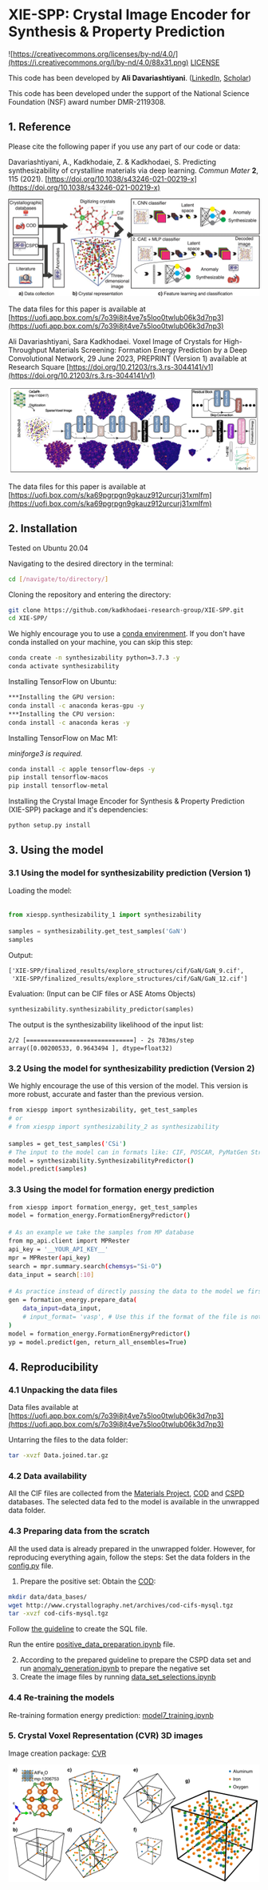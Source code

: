 # XIE-SPP: Crystal Image Encoder for Synthesis & Property Prediction

![https://creativecommons.org/licenses/by-nd/4.0/](https://i.creativecommons.org/l/by-nd/4.0/88x31.png)
[LICENSE](https://creativecommons.org/licenses/by-nd/4.0/)

This code has been developed by **Ali Davariashtiyani**. ([LinkedIn](https://www.linkedin.com/in/davari-ali/), [Scholar](https://scholar.google.com/citations?user=4_t-DZYAAAAJ&hl=en))

This code has been developed under the support of the National Science Foundation (NSF) award number DMR-2119308.

## 1. Reference

Please cite the following paper if you use any part of our code or data: 

Davariashtiyani, A., Kadkhodaie, Z. & Kadkhodaei, S. Predicting synthesizability of crystalline materials via deep learning. *Commun Mater* **2**, 115 (2021). [https://doi.org/10.1038/s43246-021-00219-x](https://doi.org/10.1038/s43246-021-00219-x)

![Synthesizability overall framework](img/SYN_overall.jpeg)

The data files for this paper is available at [https://uofi.app.box.com/s/7o39i8jt4ve7s5loo0twlub06k3d7np3](https://uofi.app.box.com/s/7o39i8jt4ve7s5loo0twlub06k3d7np3)


Ali Davariashtiyani, Sara Kadkhodaei. Voxel Image of Crystals for High-Throughput Materials Screening: Formation Energy Prediction by a Deep Convolutional Network, 29 June 2023, PREPRINT (Version 1) available at Research Square [https://doi.org/10.21203/rs.3.rs-3044141/v1](https://doi.org/10.21203/rs.3.rs-3044141/v1)

![Formation energy prediction overall framework](img/FE-overall.png)

The data files for this paper is available at [https://uofi.box.com/s/ka69pgrpgn9gkauz912urcurj31xmlfm](https://uofi.box.com/s/ka69pgrpgn9gkauz912urcurj31xmlfm)

## 2. Installation
Tested on Ubuntu 20.04

Navigating to the desired directory in the terminal:
~~~sh
cd [/navigate/to/directory/]
~~~

Cloning the repository and entering the directory:
~~~sh
git clone https://github.com/kadkhodaei-research-group/XIE-SPP.git
cd XIE-SPP/
~~~

We highly encourage you to use a [conda envirenment](https://conda.io/projects/conda/en/latest/user-guide/tasks/manage-environments.html). If you don't have conda installed on your machine, you can skip this step:
~~~sh
conda create -n synthesizability python=3.7.3 -y
conda activate synthesizability
~~~

Installing TensorFlow on Ubuntu:
~~~sh
***Installing the GPU version:
conda install -c anaconda keras-gpu -y
***Installing the CPU version:
conda install -c anaconda keras -y
~~~

Installing TensorFlow on Mac M1:

*miniforge3 is required.*
~~~sh
conda install -c apple tensorflow-deps -y
pip install tensorflow-macos
pip install tensorflow-metal
~~~

Installing the Crystal Image Encoder for Synthesis & Property Prediction (XIE-SPP) package and it's dependencies:
~~~sh
python setup.py install
~~~


## 3. Using the model
### 3.1 Using the model for synthesizability prediction (Version 1)
Loading the model:

~~~python

from xiespp.synthesizability_1 import synthesizability

samples = synthesizability.get_test_samples('GaN')
samples
~~~
Output:
~~~
['XIE-SPP/finalized_results/explore_structures/cif/GaN/GaN_9.cif',
 'XIE-SPP/finalized_results/explore_structures/cif/GaN/GaN_12.cif']
~~~
Evaluation: (Input can be CIF files or ASE Atoms Objects)
~~~python
synthesizability.synthesizability_predictor(samples)
~~~

The output is the synthesizability likelihood of the input list:
~~~
2/2 [==============================] - 2s 783ms/step
array([0.00200533, 0.9643494 ], dtype=float32)
~~~

### 3.2 Using the model for synthesizability prediction (Version 2)
We highly encourage the use of this version of the model. 
This version is more robust, accurate and faster than the previous version.
~~~sh
from xiespp import synthesizability, get_test_samples
# or 
# from xiespp import synthesizability_2 as synthesizability

samples = get_test_samples('CSi')
# The input to the model can in formats like: CIF, POSCAR, PyMatGen Structure, ASE Atoms
model = synthesizability.SynthesizabilityPredictor()
model.predict(samples)
~~~

### 3.3 Using the model for formation energy prediction
~~~sh
from xiespp import formation_energy, get_test_samples
model = formation_energy.FormationEnergyPredictor()

# As an example we take the samples from MP database
from mp_api.client import MPRester
api_key = '__YOUR_API_KEY__'
mpr = MPRester(api_key)
search = mpr.summary.search(chemsys="Si-O")
data_input = search[:10]

# As practice instead of directly passing the data to the model we first generate the Image Generator Object
gen = formation_energy.prepare_data(
    data_input=data_input, 
    # input_format= 'vasp', # Use this if the format of the file is not CIF file
)
model = formation_energy.FormationEnergyPredictor()
yp = model.predict(gen, return_all_ensembles=True)
~~~

## 4. Reproducibility
### 4.1 Unpacking the data files
Data files available at [https://uofi.app.box.com/s/7o39i8jt4ve7s5loo0twlub06k3d7np3](https://uofi.app.box.com/s/7o39i8jt4ve7s5loo0twlub06k3d7np3)

Untarring the files to the data folder:
~~~sh
tar -xvzf Data.joined.tar.gz
~~~
### 4.2 Data availability
All the CIF files are collected from the [Materials Project](https://materialsproject.org/), [COD](http://www.crystallography.net/cod/) and [CSPD](https://github.com/SUNCAT-Center/AtomicStructureGenerator) databases. The selected data fed to the model is available in the unwrapped data folder.

### 4.3 Preparing data from the scratch
All the used data is already prepared in the unwrapped folder. However, for reproducing everything again, follow the steps:
Set the data folders in the [config.py](https://github.com/kadkhodaei-research-group/NN-crystal-synthesizability-predictor/blob/main/config.py) file. 
1. Prepare the positive set:
Obtain the [COD](https://wiki.crystallography.net/howtoobtaincod/):
~~~sh
mkdir data/data_bases/
wget http://www.crystallography.net/archives/cod-cifs-mysql.tgz
tar -xvzf cod-cifs-mysql.tgz
~~~
Follow [the guideline](https://github.com/kadkhodaei-research-group/NN-crystal-synthesizability-predictor/blob/main/positive_data_preparation.ipynb) to create the SQL file. 

Run the entire [positive_data_preparation.ipynb](https://github.com/kadkhodaei-research-group/NN-crystal-synthesizability-predictor/blob/main/positive_data_preparation.ipynb) file.

2. According to the prepared guideline to prepare the CSPD data set and run [anomaly_generation.ipynb](https://github.com/kadkhodaei-research-group/NN-crystal-synthesizability-predictor/blob/main/anomaly_generation.ipynb) to prepare the negative set
3. Create the image files by running [data_set_selections.ipynb](https://github.com/kadkhodaei-research-group/NN-crystal-synthesizability-predictor/blob/main/data_set_selections.ipynb)

### 4.4 Re-training the models
<!-- 1. To re-train the CNN visit: [train_cnn_d9_encoder_1_r3.ipynb](https://github.com/kadkhodaei-research-group/NN-crystal-synthesizability-predictor/blob/main/train_cnn_d9_encoder_1_r3.ipynb)
2. To re-train the CAE-MLP visit: [train_cae_mlp_d9_encoder_9.ipynb](https://github.com/kadkhodaei-research-group/NN-crystal-synthesizability-predictor/blob/main/train_cae_mlp_d9_encoder_9.ipynb) -->
Re-training formation energy prediction: [model7_training.ipynb](https://github.com/kadkhodaei-research-group/XIE-SPP/blob/main/training/formation-energy/training/model7_training.ipynb)


### 5. Crystal Voxel Representation (CVR) 3D images

Image creation package: [CVR](https://github.com/kadkhodaei-research-group/XIE-SPP/tree/main/xiespp/CVR)

![Crystal Voxel Representation](img/crv-image-creation.jpeg)

